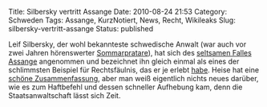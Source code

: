 Title: Silbersky vertritt Assange
Date: 2010-08-24 21:53
Category: Schweden
Tags: Assange, KurzNotiert, News, Recht, Wikileaks
Slug: silbersky-vertritt-assange
Status: published

Leif Silbersky, der wohl bekannteste schwedische Anwalt (war auch vor
zwei Jahren hörenswerter
[Sommarpratare](http://www.fiket.de/2008/06/23/wort-der-woche-sommarpratarna/)),
hat sich des [seltsamen Falles
Assange](http://www.fiket.de/2010/08/21/haftbefehl-und-vergewaltigungsvorwurfe-gegen-assange-zuruckgezogen/)
angenommen und bezeichnet ihn gleich einmal als eines der schlimmsten
Beispiel für Rechtsfäulnis, das er je erlebt
[habe](http://www.dn.se/nyheter/sverige/silbersky-assange-rattsrota-1.1158965).
Heise hat eine [schöne
Zusammenfassung](http://www.heise.de/newsticker/meldung/Affaere-um-Wikileaks-Sprecher-schlaegt-hohe-Wellen-1065508.html),
aber man weiß eigentlich nichts neues darüber, wie es zum Haftbefehl und
dessen schneller Aufhebung kam, denn die Staatsanwaltschaft lässt sich
Zeit.

